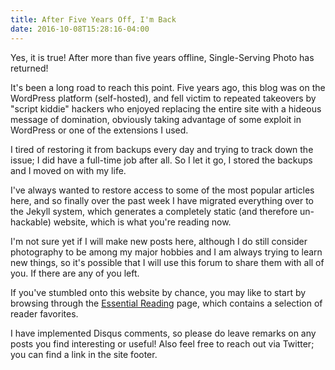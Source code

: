 ```yaml
---
title: After Five Years Off, I'm Back
date: 2016-10-08T15:28:16-04:00
---
```


Yes, it is true! After more than five years offline, Single-Serving Photo has
returned!

It's been a long road to reach this point. Five years ago, this blog was on the
WordPress platform (self-hosted), and fell victim to repeated takeovers by
"script kiddie" hackers who enjoyed replacing the entire site with a hideous
message of domination, obviously taking advantage of some exploit in WordPress
or one of the extensions I used.

I tired of restoring it from backups every day and trying to track down the
issue; I did have a full-time job after all. So I let it go, I stored the
backups and I moved on with my life.

I've always wanted to restore access to some of the most popular articles here,
and so finally over the past week I have migrated everything over to the Jekyll
system, which generates a completely static (and therefore un-hackable) website,
which is what you're reading now.

I'm not sure yet if I will make new posts here, although I do still consider
photography to be among my major hobbies and I am always trying to learn new
things, so it's possible that I will use this forum to share them with all of
you. If there are any of you left.

If you've stumbled onto this website by chance, you may like to start by
browsing through the [Essential Reading](/essential-reading) page, which
contains a selection of reader favorites.

I have implemented Disqus comments, so please do leave remarks on any posts you
find interesting or useful! Also feel free to reach out via Twitter; you can
find a link in the site footer.

